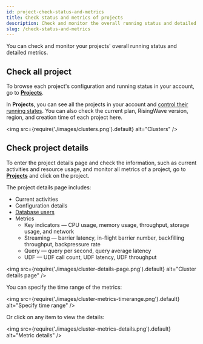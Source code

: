 ```yaml
---
id: project-check-status-and-metrics
title: Check status and metrics of projects
description: Check and monitor the overall running status and detailed metrics of your projects.
slug: /check-status-and-metrics
---
```


You can check and monitor your projects' overall running status and detailed metrics.

## Check all project

To browse each project's configuration and running status in your account, go to [**Projects**](https://cloud.risingwave.com/project/home/).

In **Projects**, you can see all the projects in your account and [control their running states](project-stop-and-delete-projects.md). You can also check the current plan, RisingWave version, region, and creation time of each project here.

<img
  src={require('./images/clusters.png').default}
  alt="Clusters"
/>

## Check project details

To enter the project details page and check the information, such as current activities and resource usage, and monitor all metrics of a project, go to [**Projects**](https://cloud.risingwave.com/project/home/) and click on the project.

The project details page includes:

- Current activities
- Configuration details
- [Database users](project-manage-database-users.md)
- Metrics
  - Key indicators — CPU usage, memory usage, throughput, storage usage, and network
  - Streaming — barrier latency, in-flight barrier number, backfilling throughput, backpressure rate
  - Query — query per second, query average latency
  - UDF — UDF call count, UDF latency, UDF throughput

<img
  src={require('./images/cluster-details-page.png').default}
  alt="Cluster details page"
/>

You can specify the time range of the metrics:

<img
  src={require('./images/cluster-metrics-timerange.png').default}
  alt="Specify time range"
/>

Or click on any item to view the details:

<img
  src={require('./images/cluster-metrics-details.png').default}
  alt="Metric details"
/>
